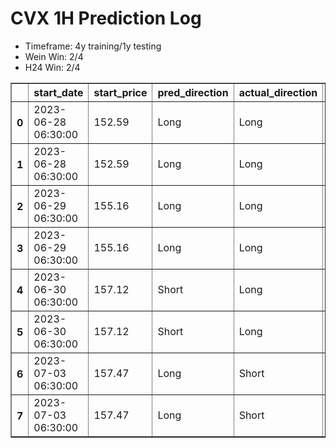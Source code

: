 <h1>CVX 1H Prediction Log</h1>

* Timeframe: 4y training/1y testing
* Wein Win: 2/4
* H24  Win: 2/4
<table border="1" class="dataframe">
  <thead>
    <tr style="text-align: right;">
      <th></th>
      <th>start_date</th>
      <th>start_price</th>
      <th>pred_direction</th>
      <th>actual_direction</th>
      <th>end_date</th>
      <th>end_price</th>
      <th>difference</th>
      <th>model_type</th>
    </tr>
  </thead>
  <tbody>
    <tr>
      <th>0</th>
      <td>2023-06-28 06:30:00</td>
      <td>152.59</td>
      <td>Long</td>
      <td>Long</td>
      <td>2023-06-28 12:00:00</td>
      <td>154.96</td>
      <td>2.37</td>
      <td>Wein</td>
    </tr>
    <tr>
      <th>1</th>
      <td>2023-06-28 06:30:00</td>
      <td>152.59</td>
      <td>Long</td>
      <td>Long</td>
      <td>2023-06-28 12:00:00</td>
      <td>154.96</td>
      <td>2.37</td>
      <td>H24</td>
    </tr>
    <tr>
      <th>2</th>
      <td>2023-06-29 06:30:00</td>
      <td>155.16</td>
      <td>Long</td>
      <td>Long</td>
      <td>2023-06-29 08:00:00</td>
      <td>156.24</td>
      <td>1.08</td>
      <td>H24</td>
    </tr>
    <tr>
      <th>3</th>
      <td>2023-06-29 06:30:00</td>
      <td>155.16</td>
      <td>Long</td>
      <td>Long</td>
      <td>2023-06-29 08:00:00</td>
      <td>156.24</td>
      <td>1.08</td>
      <td>Wein</td>
    </tr>
    <tr>
      <th>4</th>
      <td>2023-06-30 06:30:00</td>
      <td>157.12</td>
      <td>Short</td>
      <td>Long</td>
      <td>2023-06-30 07:00:00</td>
      <td>157.33</td>
      <td>0.21</td>
      <td>Wein</td>
    </tr>
    <tr>
      <th>5</th>
      <td>2023-06-30 06:30:00</td>
      <td>157.12</td>
      <td>Short</td>
      <td>Long</td>
      <td>2023-06-30 07:00:00</td>
      <td>157.33</td>
      <td>0.21</td>
      <td>H24</td>
    </tr>
    <tr>
      <th>6</th>
      <td>2023-07-03 06:30:00</td>
      <td>157.47</td>
      <td>Long</td>
      <td>Short</td>
      <td>2023-07-03 12:00:00</td>
      <td>157.10</td>
      <td>-0.37</td>
      <td>H24</td>
    </tr>
    <tr>
      <th>7</th>
      <td>2023-07-03 06:30:00</td>
      <td>157.47</td>
      <td>Long</td>
      <td>Short</td>
      <td>2023-07-03 09:00:00</td>
      <td>157.10</td>
      <td>-0.37</td>
      <td>Wein</td>
    </tr>
  </tbody>
</table>
